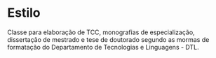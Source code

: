 # Estilo
Classe para elaboração de TCC, monografias de especialização, dissertação de mestrado e tese de doutorado segundo as mormas de formatação do Departamento de Tecnologias e Linguagens - DTL. 
